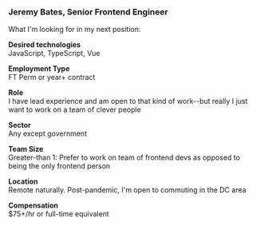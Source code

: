 ### Jeremy Bates, Senior Frontend Engineer

What I'm looking for in my next position:


**Desired technologies**
<br>
JavaScript, TypeScript, Vue

**Employment Type**
<br>
FT Perm or year+ contract 

**Role**
<br>
I have lead experience and am open to that kind of work--but really I just want to work on a team of clever people

**Sector**
<br>
Any except government 

**Team Size**
<br>
Greater-than 1: Prefer to work on team of frontend devs as opposed to being the only frontend person 

**Location**
<br>
Remote naturally. Post-pandemic, I'm open to commuting in the DC area

**Compensation**
<br>
$75+/hr or full-time equivalent   

